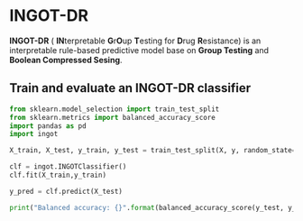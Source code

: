 # INGOT-DR

**INGOT-DR** ( **IN**terpretable **G**r**O**up **T**esting for **D**rug **R**esistance) is an interpretable rule-based predictive model base on **Group Testing** and **Boolean Compressed Sesing**.

## Train and evaluate an INGOT-DR classifier
```python
from sklearn.model_selection import train_test_split
from sklearn.metrics import balanced_accuracy_score
import pandas as pd
import ingot

X_train, X_test, y_train, y_test = train_test_split(X, y, random_state=33, test_size=0.2, stratify=y)

clf = ingot.INGOTClassifier()
clf.fit(X_train,y_train)

y_pred = clf.predict(X_test)

print("Balanced accuracy: {}".format(balanced_accuracy_score(y_test, y_pred)))


```
